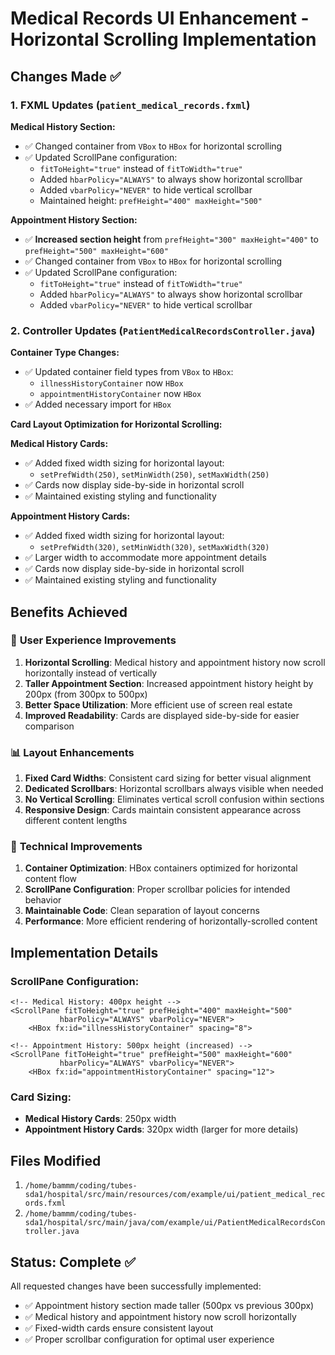 # Medical Records UI Enhancement - Horizontal Scrolling Implementation

## Changes Made ✅

### 1. FXML Updates (`patient_medical_records.fxml`)

**Medical History Section:**
- ✅ Changed container from `VBox` to `HBox` for horizontal scrolling
- ✅ Updated ScrollPane configuration:
  - `fitToHeight="true"` instead of `fitToWidth="true"`
  - Added `hbarPolicy="ALWAYS"` to always show horizontal scrollbar
  - Added `vbarPolicy="NEVER"` to hide vertical scrollbar
  - Maintained height: `prefHeight="400" maxHeight="500"`

**Appointment History Section:**
- ✅ **Increased section height** from `prefHeight="300" maxHeight="400"` to `prefHeight="500" maxHeight="600"`
- ✅ Changed container from `VBox` to `HBox` for horizontal scrolling
- ✅ Updated ScrollPane configuration:
  - `fitToHeight="true"` instead of `fitToWidth="true"`
  - Added `hbarPolicy="ALWAYS"` to always show horizontal scrollbar
  - Added `vbarPolicy="NEVER"` to hide vertical scrollbar

### 2. Controller Updates (`PatientMedicalRecordsController.java`)

**Container Type Changes:**
- ✅ Updated container field types from `VBox` to `HBox`:
  - `illnessHistoryContainer` now `HBox`
  - `appointmentHistoryContainer` now `HBox`
- ✅ Added necessary import for `HBox`

**Card Layout Optimization for Horizontal Scrolling:**

**Medical History Cards:**
- ✅ Added fixed width sizing for horizontal layout:
  - `setPrefWidth(250)`, `setMinWidth(250)`, `setMaxWidth(250)`
- ✅ Cards now display side-by-side in horizontal scroll
- ✅ Maintained existing styling and functionality

**Appointment History Cards:**
- ✅ Added fixed width sizing for horizontal layout:
  - `setPrefWidth(320)`, `setMinWidth(320)`, `setMaxWidth(320)`
- ✅ Larger width to accommodate more appointment details
- ✅ Cards now display side-by-side in horizontal scroll
- ✅ Maintained existing styling and functionality

## Benefits Achieved

### 🎯 **User Experience Improvements**
1. **Horizontal Scrolling**: Medical history and appointment history now scroll horizontally instead of vertically
2. **Taller Appointment Section**: Increased appointment history height by 200px (from 300px to 500px)
3. **Better Space Utilization**: More efficient use of screen real estate
4. **Improved Readability**: Cards are displayed side-by-side for easier comparison

### 📊 **Layout Enhancements**
1. **Fixed Card Widths**: Consistent card sizing for better visual alignment
2. **Dedicated Scrollbars**: Horizontal scrollbars always visible when needed
3. **No Vertical Scrolling**: Eliminates vertical scroll confusion within sections
4. **Responsive Design**: Cards maintain consistent appearance across different content lengths

### 🔧 **Technical Improvements**
1. **Container Optimization**: HBox containers optimized for horizontal content flow
2. **ScrollPane Configuration**: Proper scrollbar policies for intended behavior
3. **Maintainable Code**: Clean separation of layout concerns
4. **Performance**: More efficient rendering of horizontally-scrolled content

## Implementation Details

### ScrollPane Configuration:
```fxml
<!-- Medical History: 400px height -->
<ScrollPane fitToHeight="true" prefHeight="400" maxHeight="500" 
           hbarPolicy="ALWAYS" vbarPolicy="NEVER">
    <HBox fx:id="illnessHistoryContainer" spacing="8">

<!-- Appointment History: 500px height (increased) -->  
<ScrollPane fitToHeight="true" prefHeight="500" maxHeight="600"
           hbarPolicy="ALWAYS" vbarPolicy="NEVER">
    <HBox fx:id="appointmentHistoryContainer" spacing="12">
```

### Card Sizing:
- **Medical History Cards**: 250px width
- **Appointment History Cards**: 320px width (larger for more details)

## Files Modified
1. `/home/bammm/coding/tubes-sda1/hospital/src/main/resources/com/example/ui/patient_medical_records.fxml`
2. `/home/bammm/coding/tubes-sda1/hospital/src/main/java/com/example/ui/PatientMedicalRecordsController.java`

## Status: Complete ✅
All requested changes have been successfully implemented:
- ✅ Appointment history section made taller (500px vs previous 300px)
- ✅ Medical history and appointment history now scroll horizontally
- ✅ Fixed-width cards ensure consistent layout
- ✅ Proper scrollbar configuration for optimal user experience
